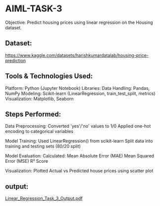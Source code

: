 # AIML-TASK-3
Objective: Predict housing prices using linear regression on the Housing dataset.

## Dataset: 
[https://www.kaggle.com/datasets/harishkumardatalab/housing-price-prediction ](https://www.kaggle.com/datasets/harishkumardatalab/housing-price-prediction)

## Tools & Technologies Used:
Platform: Python (Jupyter Notebook)
Libraries: Data Handling: Pandas, NumPy
Modeling: Scikit-learn (LinearRegression, train_test_split, metrics)
Visualization: Matplotlib, Seaborn

## Steps Performed:

Data Preprocessing:
Converted 'yes'/'no' values to 1/0
Applied one-hot encoding to categorical variables

Model Training:
Used LinearRegression() from scikit-learn
Split data into training and testing sets (80/20 split)

Model Evaluation:
Calculated:
Mean Absolute Error (MAE)
Mean Squared Error (MSE)
R² Score

Visualization:
Plotted Actual vs Predicted house prices using scatter plot

## output:
[Linear_Regression_Task_3_Output.pdf](https://github.com/user-attachments/files/20929025/Linear_Regression_Task_3_Output.pdf)



